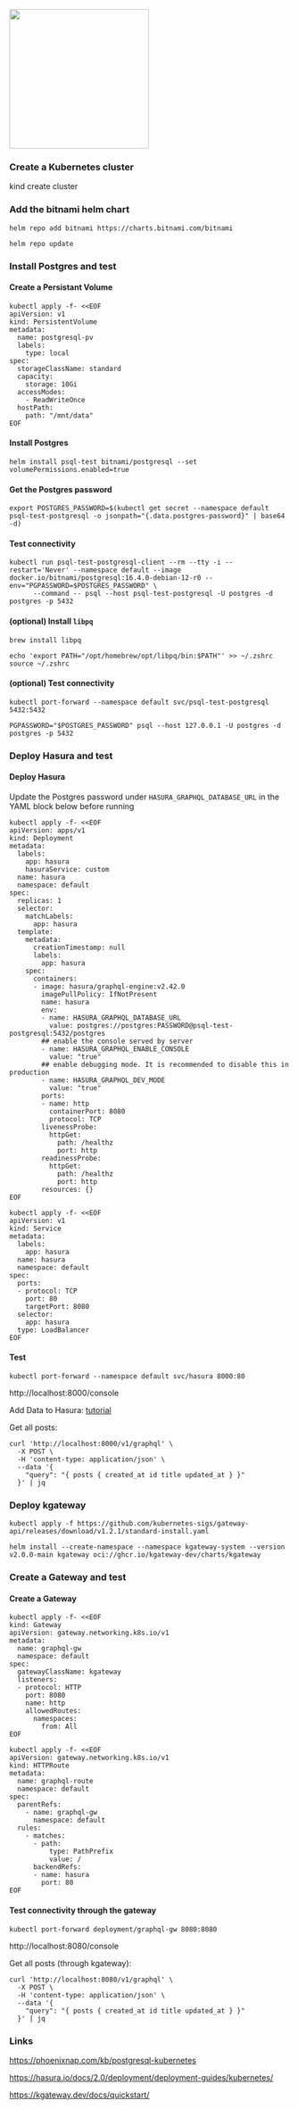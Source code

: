 <img src="/images/flow.png" width="250">

### Create a Kubernetes cluster

kind create cluster

### Add the bitnami helm chart

`helm repo add bitnami https://charts.bitnami.com/bitnami`

`helm repo update`

### Install Postgres and test

#### Create a Persistant Volume

```
kubectl apply -f- <<EOF
apiVersion: v1
kind: PersistentVolume
metadata:
  name: postgresql-pv
  labels:
    type: local
spec:
  storageClassName: standard
  capacity:
    storage: 10Gi
  accessModes:
    - ReadWriteOnce
  hostPath:
    path: "/mnt/data"
EOF
```

#### Install Postgres

`helm install psql-test bitnami/postgresql --set volumePermissions.enabled=true`

#### Get the Postgres password

`export POSTGRES_PASSWORD=$(kubectl get secret --namespace default psql-test-postgresql -o jsonpath="{.data.postgres-password}" | base64 -d)`

#### Test connectivity

```
kubectl run psql-test-postgresql-client --rm --tty -i --restart='Never' --namespace default --image docker.io/bitnami/postgresql:16.4.0-debian-12-r0 --env="PGPASSWORD=$POSTGRES_PASSWORD" \
      --command -- psql --host psql-test-postgresql -U postgres -d postgres -p 5432
```

#### (optional) Install `libpq`

`brew install libpq`

```
echo 'export PATH="/opt/homebrew/opt/libpq/bin:$PATH"' >> ~/.zshrc
source ~/.zshrc
```

#### (optional) Test connectivity

`kubectl port-forward --namespace default svc/psql-test-postgresql 5432:5432`

`PGPASSWORD="$POSTGRES_PASSWORD" psql --host 127.0.0.1 -U postgres -d postgres -p 5432`

### Deploy Hasura and test

#### Deploy Hasura

Update the Postgres password under `HASURA_GRAPHQL_DATABASE_URL` in the YAML block below before running

```
kubectl apply -f- <<EOF
apiVersion: apps/v1
kind: Deployment
metadata:
  labels:
    app: hasura
    hasuraService: custom
  name: hasura
  namespace: default
spec:
  replicas: 1
  selector:
    matchLabels:
      app: hasura
  template:
    metadata:
      creationTimestamp: null
      labels:
        app: hasura
    spec:
      containers:
      - image: hasura/graphql-engine:v2.42.0
        imagePullPolicy: IfNotPresent
        name: hasura
        env:
        - name: HASURA_GRAPHQL_DATABASE_URL
          value: postgres://postgres:PASSWORD@psql-test-postgresql:5432/postgres
        ## enable the console served by server
        - name: HASURA_GRAPHQL_ENABLE_CONSOLE
          value: "true"
        ## enable debugging mode. It is recommended to disable this in production
        - name: HASURA_GRAPHQL_DEV_MODE
          value: "true"
        ports:
        - name: http
          containerPort: 8080
          protocol: TCP
        livenessProbe:
          httpGet:
            path: /healthz
            port: http
        readinessProbe:
          httpGet:
            path: /healthz
            port: http
        resources: {}
EOF
```
```
kubectl apply -f- <<EOF
apiVersion: v1
kind: Service
metadata:
  labels:
    app: hasura
  name: hasura
  namespace: default
spec:
  ports:
  - protocol: TCP
    port: 80
    targetPort: 8080
  selector:
    app: hasura
  type: LoadBalancer
EOF
```

#### Test

`kubectl port-forward --namespace default svc/hasura 8000:80`

http://localhost:8000/console

Add Data to Hasura: [tutorial](https://www.youtube.com/watch?v=ZGKQ0U18USU&t=5s&ab_channel=Hasura)

Get all posts:

```
curl 'http://localhost:8000/v1/graphql' \
  -X POST \
  -H 'content-type: application/json' \
  --data '{
    "query": "{ posts { created_at id title updated_at } }"
  }' | jq
  ```

### Deploy kgateway

`kubectl apply -f https://github.com/kubernetes-sigs/gateway-api/releases/download/v1.2.1/standard-install.yaml`

`helm install --create-namespace --namespace kgateway-system --version v2.0.0-main kgateway oci://ghcr.io/kgateway-dev/charts/kgateway`

### Create a Gateway and test

#### Create a Gateway

```
kubectl apply -f- <<EOF
kind: Gateway
apiVersion: gateway.networking.k8s.io/v1
metadata:
  name: graphql-gw
  namespace: default
spec:
  gatewayClassName: kgateway
  listeners:
  - protocol: HTTP
    port: 8080
    name: http
    allowedRoutes:
      namespaces:
        from: All
EOF
```
```
kubectl apply -f- <<EOF
apiVersion: gateway.networking.k8s.io/v1
kind: HTTPRoute
metadata:
  name: graphql-route
  namespace: default
spec:
  parentRefs:
    - name: graphql-gw
      namespace: default
  rules:
    - matches:
      - path:
          type: PathPrefix
          value: /
      backendRefs:
      - name: hasura
        port: 80
EOF
```

#### Test connectivity through the gateway

`kubectl port-forward deployment/graphql-gw 8080:8080`

http://localhost:8080/console

Get all posts (through kgateway):

```
curl 'http://localhost:8080/v1/graphql' \
  -X POST \
  -H 'content-type: application/json' \
  --data '{
    "query": "{ posts { created_at id title updated_at } }"
  }' | jq
  ```

### Links

https://phoenixnap.com/kb/postgresql-kubernetes

https://hasura.io/docs/2.0/deployment/deployment-guides/kubernetes/

https://kgateway.dev/docs/quickstart/